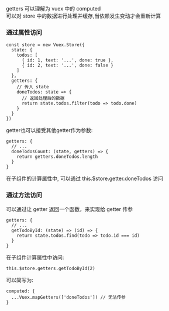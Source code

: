 getters 可以理解为 vuex 中的 computed<br>
可以对 store 中的数据进行处理并缓存,当依赖发生变动才会重新计算
### 通过属性访问
```
const store = new Vuex.Store({
  state: {
    todos: [
      { id: 1, text: '...', done: true },
      { id: 2, text: '...', done: false }
    ]
  },
  getters: {
    // 传入 state
    doneTodos: state => {
      // 返回处理后的数据
      return state.todos.filter(todo => todo.done)
    }
  }
})
```
getter也可以接受其他getter作为参数: 
```
getters: {
  // ...
  doneTodosCount: (state, getters) => {
    return getters.doneTodos.length
  }
}
```
在子组件的计算属性中, 可以通过 this.$store.getter.doneTodos 访问

### 通过方法访问
可以通过让 getter 返回一个函数，来实现给 getter 传参
```
getters: {
  // ...
  getTodoById: (state) => (id) => {
    return state.todos.find(todo => todo.id === id)
  }
}
```
在子组件计算属性中访问:
```
this.$store.getters.getTodoById(2)
```
可以简写为:
```
computed: {
  ...Vuex.mapGetters(['doneTodos']) // 无法传参
}
```
